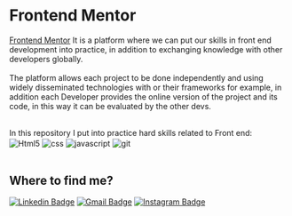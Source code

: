 # Frontend Mentor

[Frontend Mentor](https://frontendmentor.io)
 It is a platform where we can put our skills in front end development into practice, in addition to exchanging knowledge with other developers globally.
 <br> <br>
The platform allows each project to be done independently and using widely disseminated technologies with or their frameworks for example, in addition each Developer provides the online version of the project and its code, in this way it can be evaluated by the other devs.
 <br> <br>

In this repository I put into practice hard skills related to Front end: <br>
 <img align="center" alt="Html5" src="https://img.shields.io/badge/HTML5-E34F26?style=for-the-badge&logo=html5&logoColor=white"/>  <img align="center" alt="css" src="https://img.shields.io/badge/CSS3-1572B6?style=for-the-badge&logo=css3&logoColor=white"/> <img align="center" alt="javascript" src="https://img.shields.io/badge/JavaScript-F7DF1E?style=for-the-badge&logo=javascript&logoColor=black"/>
<img align="center" alt="git" src="https://img.shields.io/badge/GIT-E44C30?style=for-the-badge&logo=git&logoColor=white"/>
 <br> <br>
## Where to find me?
[![Linkedin Badge](https://img.shields.io/badge/-LinkedIn-blue?style=flat-square&logo=Linkedin&logoColor=white&link=https://www.linkedin.com/in/tiagoribeirotech/)](https://www.linkedin.com/in/tiagoribeirotech/) [![Gmail Badge](https://img.shields.io/badge/-Gmail-c14438?style=flat-square&logo=Gmail&logoColor=white&link=mailtotiagobr.desenvolvedor@gmail.com)](mailto:tiagobr.desenvolvedor@gmail.com) [![Instagram Badge](https://img.shields.io/badge/-Instagram-DF0174?style=flat-square&labelColor=DF0174&logo=instagram&logoColor=white&link=https://www.instagram.com/tiagoribeirorj/?hl=pt-br)](https://www.instagram.com/tiagoribeirorj/?hl=pt-br)



